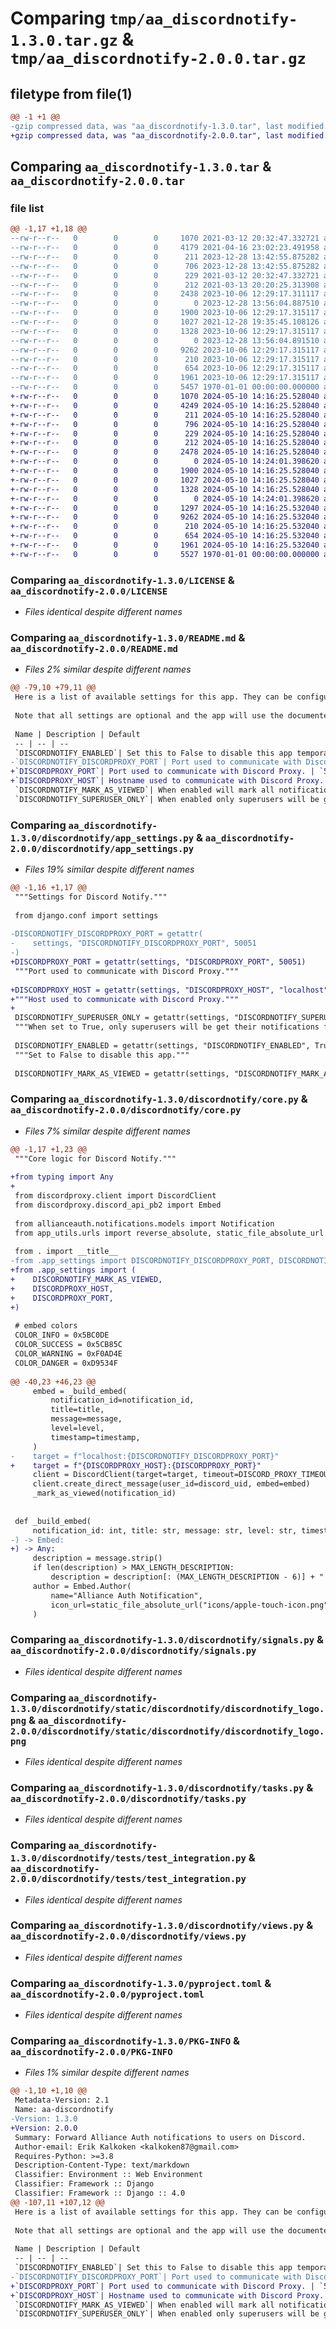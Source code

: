 # Comparing `tmp/aa_discordnotify-1.3.0.tar.gz` & `tmp/aa_discordnotify-2.0.0.tar.gz`

## filetype from file(1)

```diff
@@ -1 +1 @@
-gzip compressed data, was "aa_discordnotify-1.3.0.tar", last modified: Fri Jan  1 00:00:00 2016, max compression
+gzip compressed data, was "aa_discordnotify-2.0.0.tar", last modified: Fri Jan  1 00:00:00 2016, max compression
```

## Comparing `aa_discordnotify-1.3.0.tar` & `aa_discordnotify-2.0.0.tar`

### file list

```diff
@@ -1,17 +1,18 @@
--rw-r--r--   0        0        0     1070 2021-03-12 20:32:47.332721 aa_discordnotify-1.3.0/LICENSE
--rw-r--r--   0        0        0     4179 2021-04-16 23:02:23.491958 aa_discordnotify-1.3.0/README.md
--rw-r--r--   0        0        0      211 2023-12-28 13:42:55.875282 aa_discordnotify-1.3.0/discordnotify/__init__.py
--rw-r--r--   0        0        0      706 2023-12-28 13:42:55.875282 aa_discordnotify-1.3.0/discordnotify/app_settings.py
--rw-r--r--   0        0        0      229 2021-03-12 20:32:47.332721 aa_discordnotify-1.3.0/discordnotify/apps.py
--rw-r--r--   0        0        0      212 2021-03-13 20:20:25.313908 aa_discordnotify-1.3.0/discordnotify/auth_hooks.py
--rw-r--r--   0        0        0     2438 2023-10-06 12:29:17.311117 aa_discordnotify-1.3.0/discordnotify/core.py
--rw-r--r--   0        0        0        0 2023-12-28 13:56:04.887510 aa_discordnotify-1.3.0/discordnotify/migrations/__init__.py
--rw-r--r--   0        0        0     1900 2023-10-06 12:29:17.315117 aa_discordnotify-1.3.0/discordnotify/signals.py
--rw-r--r--   0        0        0     1027 2021-12-28 19:35:45.108126 aa_discordnotify-1.3.0/discordnotify/static/discordnotify/discordnotify_logo.png
--rw-r--r--   0        0        0     1328 2023-10-06 12:29:17.315117 aa_discordnotify-1.3.0/discordnotify/tasks.py
--rw-r--r--   0        0        0        0 2023-12-28 13:56:04.891510 aa_discordnotify-1.3.0/discordnotify/tests/__init__.py
--rw-r--r--   0        0        0     9262 2023-10-06 12:29:17.315117 aa_discordnotify-1.3.0/discordnotify/tests/test_integration.py
--rw-r--r--   0        0        0      210 2023-10-06 12:29:17.315117 aa_discordnotify-1.3.0/discordnotify/urls.py
--rw-r--r--   0        0        0      654 2023-10-06 12:29:17.315117 aa_discordnotify-1.3.0/discordnotify/views.py
--rw-r--r--   0        0        0     1961 2023-10-06 12:29:17.315117 aa_discordnotify-1.3.0/pyproject.toml
--rw-r--r--   0        0        0     5457 1970-01-01 00:00:00.000000 aa_discordnotify-1.3.0/PKG-INFO
+-rw-r--r--   0        0        0     1070 2024-05-10 14:16:25.528040 aa_discordnotify-2.0.0/LICENSE
+-rw-r--r--   0        0        0     4249 2024-05-10 14:16:25.528040 aa_discordnotify-2.0.0/README.md
+-rw-r--r--   0        0        0      211 2024-05-10 14:16:25.528040 aa_discordnotify-2.0.0/discordnotify/__init__.py
+-rw-r--r--   0        0        0      796 2024-05-10 14:16:25.528040 aa_discordnotify-2.0.0/discordnotify/app_settings.py
+-rw-r--r--   0        0        0      229 2024-05-10 14:16:25.528040 aa_discordnotify-2.0.0/discordnotify/apps.py
+-rw-r--r--   0        0        0      212 2024-05-10 14:16:25.528040 aa_discordnotify-2.0.0/discordnotify/auth_hooks.py
+-rw-r--r--   0        0        0     2478 2024-05-10 14:16:25.528040 aa_discordnotify-2.0.0/discordnotify/core.py
+-rw-r--r--   0        0        0        0 2024-05-10 14:24:01.398620 aa_discordnotify-2.0.0/discordnotify/migrations/__init__.py
+-rw-r--r--   0        0        0     1900 2024-05-10 14:16:25.528040 aa_discordnotify-2.0.0/discordnotify/signals.py
+-rw-r--r--   0        0        0     1027 2024-05-10 14:16:25.528040 aa_discordnotify-2.0.0/discordnotify/static/discordnotify/discordnotify_logo.png
+-rw-r--r--   0        0        0     1328 2024-05-10 14:16:25.528040 aa_discordnotify-2.0.0/discordnotify/tasks.py
+-rw-r--r--   0        0        0        0 2024-05-10 14:24:01.398620 aa_discordnotify-2.0.0/discordnotify/tests/__init__.py
+-rw-r--r--   0        0        0     1297 2024-05-10 14:16:25.532040 aa_discordnotify-2.0.0/discordnotify/tests/test_core.py
+-rw-r--r--   0        0        0     9262 2024-05-10 14:16:25.532040 aa_discordnotify-2.0.0/discordnotify/tests/test_integration.py
+-rw-r--r--   0        0        0      210 2024-05-10 14:16:25.532040 aa_discordnotify-2.0.0/discordnotify/urls.py
+-rw-r--r--   0        0        0      654 2024-05-10 14:16:25.532040 aa_discordnotify-2.0.0/discordnotify/views.py
+-rw-r--r--   0        0        0     1961 2024-05-10 14:16:25.532040 aa_discordnotify-2.0.0/pyproject.toml
+-rw-r--r--   0        0        0     5527 1970-01-01 00:00:00.000000 aa_discordnotify-2.0.0/PKG-INFO
```

### Comparing `aa_discordnotify-1.3.0/LICENSE` & `aa_discordnotify-2.0.0/LICENSE`

 * *Files identical despite different names*

### Comparing `aa_discordnotify-1.3.0/README.md` & `aa_discordnotify-2.0.0/README.md`

 * *Files 2% similar despite different names*

```diff
@@ -79,10 +79,11 @@
 Here is a list of available settings for this app. They can be configured by adding them to your AA settings file (`local.py`).
 
 Note that all settings are optional and the app will use the documented default settings if they are not used.
 
 Name | Description | Default
 -- | -- | --
 `DISCORDNOTIFY_ENABLED`| Set this to False to disable this app temporarily | `True`
-`DISCORDNOTIFY_DISCORDPROXY_PORT`| Port used to communicate with Discord Proxy. | `50051`
+`DISCORDPROXY_PORT`| Port used to communicate with Discord Proxy. | `50051`
+`DISCORDPROXY_HOST`| Hostname used to communicate with Discord Proxy. | `localhost`
 `DISCORDNOTIFY_MARK_AS_VIEWED`| When enabled will mark all notifications as viewed that have been successfully submitted to Discord | `False`
 `DISCORDNOTIFY_SUPERUSER_ONLY`| When enabled only superusers will be get their notifications forwarded. | `False`
```

### Comparing `aa_discordnotify-1.3.0/discordnotify/app_settings.py` & `aa_discordnotify-2.0.0/discordnotify/app_settings.py`

 * *Files 19% similar despite different names*

```diff
@@ -1,16 +1,17 @@
 """Settings for Discord Notify."""
 
 from django.conf import settings
 
-DISCORDNOTIFY_DISCORDPROXY_PORT = getattr(
-    settings, "DISCORDNOTIFY_DISCORDPROXY_PORT", 50051
-)
+DISCORDPROXY_PORT = getattr(settings, "DISCORDPROXY_PORT", 50051)
 """Port used to communicate with Discord Proxy."""
 
+DISCORDPROXY_HOST = getattr(settings, "DISCORDPROXY_HOST", "localhost")
+"""Host used to communicate with Discord Proxy."""
+
 DISCORDNOTIFY_SUPERUSER_ONLY = getattr(settings, "DISCORDNOTIFY_SUPERUSER_ONLY", False)
 """When set to True, only superusers will be get their notifications forwarded."""
 
 DISCORDNOTIFY_ENABLED = getattr(settings, "DISCORDNOTIFY_ENABLED", True)
 """Set to False to disable this app."""
 
 DISCORDNOTIFY_MARK_AS_VIEWED = getattr(settings, "DISCORDNOTIFY_MARK_AS_VIEWED", True)
```

### Comparing `aa_discordnotify-1.3.0/discordnotify/core.py` & `aa_discordnotify-2.0.0/discordnotify/core.py`

 * *Files 7% similar despite different names*

```diff
@@ -1,17 +1,23 @@
 """Core logic for Discord Notify."""
 
+from typing import Any
+
 from discordproxy.client import DiscordClient
 from discordproxy.discord_api_pb2 import Embed
 
 from allianceauth.notifications.models import Notification
 from app_utils.urls import reverse_absolute, static_file_absolute_url
 
 from . import __title__
-from .app_settings import DISCORDNOTIFY_DISCORDPROXY_PORT, DISCORDNOTIFY_MARK_AS_VIEWED
+from .app_settings import (
+    DISCORDNOTIFY_MARK_AS_VIEWED,
+    DISCORDPROXY_HOST,
+    DISCORDPROXY_PORT,
+)
 
 # embed colors
 COLOR_INFO = 0x5BC0DE
 COLOR_SUCCESS = 0x5CB85C
 COLOR_WARNING = 0xF0AD4E
 COLOR_DANGER = 0xD9534F
 
@@ -40,23 +46,23 @@
     embed = _build_embed(
         notification_id=notification_id,
         title=title,
         message=message,
         level=level,
         timestamp=timestamp,
     )
-    target = f"localhost:{DISCORDNOTIFY_DISCORDPROXY_PORT}"
+    target = f"{DISCORDPROXY_HOST}:{DISCORDPROXY_PORT}"
     client = DiscordClient(target=target, timeout=DISCORD_PROXY_TIMEOUT)
     client.create_direct_message(user_id=discord_uid, embed=embed)
     _mark_as_viewed(notification_id)
 
 
 def _build_embed(
     notification_id: int, title: str, message: str, level: str, timestamp: str
-) -> Embed:
+) -> Any:
     description = message.strip()
     if len(description) > MAX_LENGTH_DESCRIPTION:
         description = description[: (MAX_LENGTH_DESCRIPTION - 6)] + " [...]"
     author = Embed.Author(
         name="Alliance Auth Notification",
         icon_url=static_file_absolute_url("icons/apple-touch-icon.png"),
     )
```

### Comparing `aa_discordnotify-1.3.0/discordnotify/signals.py` & `aa_discordnotify-2.0.0/discordnotify/signals.py`

 * *Files identical despite different names*

### Comparing `aa_discordnotify-1.3.0/discordnotify/static/discordnotify/discordnotify_logo.png` & `aa_discordnotify-2.0.0/discordnotify/static/discordnotify/discordnotify_logo.png`

 * *Files identical despite different names*

### Comparing `aa_discordnotify-1.3.0/discordnotify/tasks.py` & `aa_discordnotify-2.0.0/discordnotify/tasks.py`

 * *Files identical despite different names*

### Comparing `aa_discordnotify-1.3.0/discordnotify/tests/test_integration.py` & `aa_discordnotify-2.0.0/discordnotify/tests/test_integration.py`

 * *Files identical despite different names*

### Comparing `aa_discordnotify-1.3.0/discordnotify/views.py` & `aa_discordnotify-2.0.0/discordnotify/views.py`

 * *Files identical despite different names*

### Comparing `aa_discordnotify-1.3.0/pyproject.toml` & `aa_discordnotify-2.0.0/pyproject.toml`

 * *Files identical despite different names*

### Comparing `aa_discordnotify-1.3.0/PKG-INFO` & `aa_discordnotify-2.0.0/PKG-INFO`

 * *Files 1% similar despite different names*

```diff
@@ -1,10 +1,10 @@
 Metadata-Version: 2.1
 Name: aa-discordnotify
-Version: 1.3.0
+Version: 2.0.0
 Summary: Forward Alliance Auth notifications to users on Discord.
 Author-email: Erik Kalkoken <kalkoken87@gmail.com>
 Requires-Python: >=3.8
 Description-Content-Type: text/markdown
 Classifier: Environment :: Web Environment
 Classifier: Framework :: Django
 Classifier: Framework :: Django :: 4.0
@@ -107,11 +107,12 @@
 Here is a list of available settings for this app. They can be configured by adding them to your AA settings file (`local.py`).
 
 Note that all settings are optional and the app will use the documented default settings if they are not used.
 
 Name | Description | Default
 -- | -- | --
 `DISCORDNOTIFY_ENABLED`| Set this to False to disable this app temporarily | `True`
-`DISCORDNOTIFY_DISCORDPROXY_PORT`| Port used to communicate with Discord Proxy. | `50051`
+`DISCORDPROXY_PORT`| Port used to communicate with Discord Proxy. | `50051`
+`DISCORDPROXY_HOST`| Hostname used to communicate with Discord Proxy. | `localhost`
 `DISCORDNOTIFY_MARK_AS_VIEWED`| When enabled will mark all notifications as viewed that have been successfully submitted to Discord | `False`
 `DISCORDNOTIFY_SUPERUSER_ONLY`| When enabled only superusers will be get their notifications forwarded. | `False`
```

